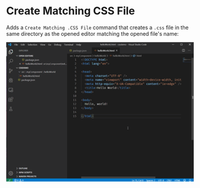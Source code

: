 # Create Matching CSS File

Adds a `Create Matching .CSS File` command that creates a `.css` file in the same directory as the opened editor matching the opened file's name:

![](./demo.gif)

